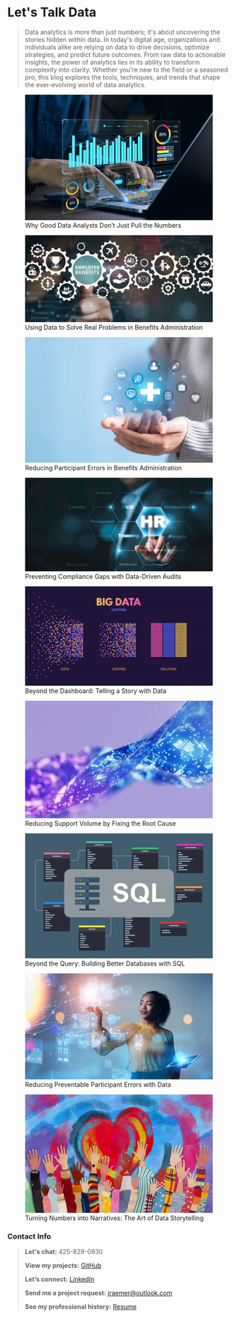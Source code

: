# Let's Talk Data

> Data analytics is more than just numbers; it's about uncovering the stories hidden within data. In today's digital age, organizations and individuals alike are relying on data to drive decisions, optimize strategies, and predict future outcomes. From raw data to actionable insights, the power of analytics lies in its ability to transform complexity into clarity. Whether you're new to the field or a seasoned pro, this blog explores the tools, techniques, and trends that shape the ever-evolving world of data analytics.

<div class="gallery">
  <figure>
  <a href="Blogs\good_data_analysts.md">
  <img src="..\Images\Good_Data_Analysts.jpg" alt="Why Good Data Analysts Don’t Just Pull the Numbers" />
</a>
    <figcaption>Why Good Data Analysts Don’t Just Pull the Numbers</figcaption>
  </figure>
  </div>

<div class="gallery">
  <figure>
  <a href="Blogs\benefits.md">
  <img src="..\Images\Benefits.jpg" alt="Using Data to Solve Real Problems in Benefits Administration" />
</a>
    <figcaption>Using Data to Solve Real Problems in Benefits Administration</figcaption>
  </figure>
  </div>

<div class="gallery">
  <figure>
  <a href="Blogs\reducing_errors.md">
  <img src="..\Images\Reducing_Errors.jpg" alt="Reducing Participant Errors in Benefits Administration" />
</a>
    <figcaption>Reducing Participant Errors in Benefits Administration</figcaption>
  </figure>
  </div>

<div class="gallery">
  <figure>
  <a href="Blogs\compliance.md">
  <img src="..\Images\Compliance.jpg" alt="Preventing Compliance Gaps with Data-Driven Audits" />
</a>
    <figcaption>Preventing Compliance Gaps with Data-Driven Audits</figcaption>
  </figure>
  </div>

<div class="gallery">
  <figure>
  <a href="Blogs\story_telling.md">
  <img src="..\Images\Story_Telling.jpg" alt="Beyond the Dashboard: Telling a Story with Data" />
</a>
    <figcaption>Beyond the Dashboard: Telling a Story with Data</figcaption>
  </figure>
  </div>

<div class="gallery">
  <figure>
  <a href="..\Blogs\root_cause.md">
  <img src="..\Images\Root_Cause.jpg" alt="Reducing Support Volume by Fixing the Root Cause" />
</a>
    <figcaption>Reducing Support Volume by Fixing the Root Cause</figcaption>
  </figure>
  </div>

<div class="gallery">
  <figure>
  <a href="Blogs\sql.md">
  <img src="..\Images\SQL.jpg" alt="Beyond the Query: Building Better Databases with SQL" />
</a>
    <figcaption>Beyond the Query: Building Better Databases with SQL</figcaption>
  </figure>
  </div>

<div class="gallery">
  <figure>
  <a href=_posts\reducing_errors_2.md">
  <img src="..\Images\Reducing_Errors_2.jpg" alt="Reducing Preventable Participant Errors with Data" />
</a>
    <figcaption>Reducing Preventable Participant Errors with Data</figcaption>
  </figure>
  </div>

<div class="gallery">
  <figure>
  <a href="Blogs\story_telling_2.md">
  <img src="..\Images\Story_Telling_2.jpg" alt="Turning Numbers into Narratives: The Art of Data Storytelling" />
</a>
    <figcaption>Turning Numbers into Narratives: The Art of Data Storytelling</figcaption>
  </figure>
  </div>





### Contact Info
> **Let's chat:** 425-829-0930
> 
> **View my projects:** [GitHub](https://github.com/JerricaRaemer)
> 
> **Let’s connect:** [LinkedIn](https://www.linkedin.com/in/jerrica-raemer/)
>
> **Send me a project request:** jraemer@outlook.com
>
> **See my professional history:** [Resume](https://jerricaraemer.github.io/)
